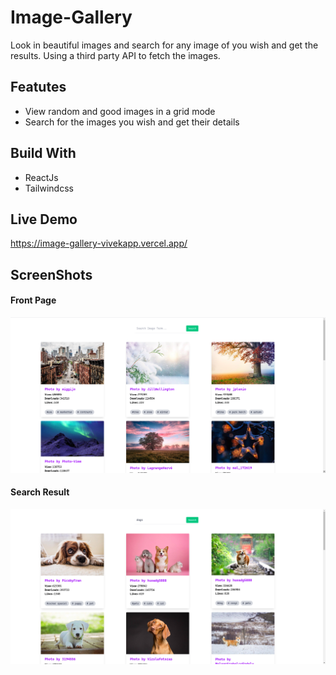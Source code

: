 # Image-Gallery

Look in beautiful images and search for any image of you wish and get the results. Using a third party API to fetch the images.

## Featutes

- View random and good images in a grid mode
- Search for the images you wish and get their details

## Build With

- ReactJs
- Tailwindcss

## Live Demo

https://image-gallery-vivekapp.vercel.app/

## ScreenShots

#### Front Page

![Front Page](./images/pic_1.png)

#### Search Result

![More Details Page](./images/pic_2.png)
